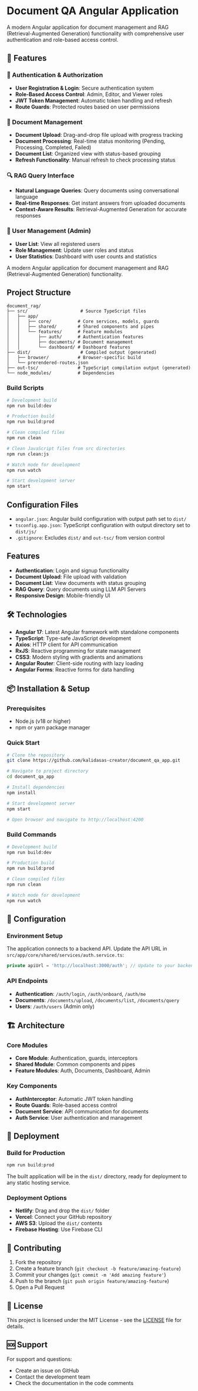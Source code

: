 # Document QA Angular Application

A modern Angular application for document management and RAG (Retrieval-Augmented Generation) functionality with comprehensive user authentication and role-based access control.

## 🚀 Features

### 🔐 Authentication & Authorization
- **User Registration & Login**: Secure authentication system
- **Role-Based Access Control**: Admin, Editor, and Viewer roles
- **JWT Token Management**: Automatic token handling and refresh
- **Route Guards**: Protected routes based on user permissions

### 📄 Document Management
- **Document Upload**: Drag-and-drop file upload with progress tracking
- **Document Processing**: Real-time status monitoring (Pending, Processing, Completed, Failed)
- **Document List**: Organized view with status-based grouping
- **Refresh Functionality**: Manual refresh to check processing status

### 🔍 RAG Query Interface
- **Natural Language Queries**: Query documents using conversational language
- **Real-time Responses**: Get instant answers from uploaded documents
- **Context-Aware Results**: Retrieval-Augmented Generation for accurate responses

### 👥 User Management (Admin)
- **User List**: View all registered users
- **Role Management**: Update user roles and status
- **User Statistics**: Dashboard with user counts and statistics

A modern Angular application for document management and RAG (Retrieval-Augmented Generation) functionality.

## Project Structure

```
document_rag/
├── src/                    # Source TypeScript files
│   ├── app/
│   │   ├── core/          # Core services, models, guards
│   │   ├── shared/        # Shared components and pipes
│   │   └── features/      # Feature modules
│   │       ├── auth/      # Authentication features
│   │       ├── documents/ # Document management
│   │       └── dashboard/ # Dashboard features
├── dist/                   # Compiled output (generated)
│   ├── browser/           # Browser-specific build
│   └── prerendered-routes.json
├── out-tsc/               # TypeScript compilation output (generated)
└── node_modules/          # Dependencies
```

### Build Scripts

```bash
# Development build
npm run build:dev

# Production build
npm run build:prod

# Clean compiled files
npm run clean

# Clean JavaScript files from src directories
npm run clean:js

# Watch mode for development
npm run watch

# Start development server
npm start
```

## Configuration Files

- `angular.json`: Angular build configuration with output path set to `dist/`
- `tsconfig.app.json`: TypeScript configuration with output directory set to `dist/js/`
- `.gitignore`: Excludes `dist/` and `out-tsc/` from version control

## Features

- **Authentication**: Login and signup functionality
- **Document Upload**: File upload with validation
- **Document List**: View documents with status grouping
- **RAG Query**: Query documents using LLM API Servers
- **Responsive Design**: Mobile-friendly UI

## 🛠️ Technologies

- **Angular 17**: Latest Angular framework with standalone components
- **TypeScript**: Type-safe JavaScript development
- **Axios**: HTTP client for API communication
- **RxJS**: Reactive programming for state management
- **CSS3**: Modern styling with gradients and animations
- **Angular Router**: Client-side routing with lazy loading
- **Angular Forms**: Reactive forms for data handling

## 📦 Installation & Setup

### Prerequisites
- Node.js (v18 or higher)
- npm or yarn package manager

### Quick Start
```bash
# Clone the repository
git clone https://github.com/kalidasas-creator/document_qa_app.git

# Navigate to project directory
cd document_qa_app

# Install dependencies
npm install

# Start development server
npm start

# Open browser and navigate to http://localhost:4200
```

### Build Commands
```bash
# Development build
npm run build:dev

# Production build
npm run build:prod

# Clean compiled files
npm run clean

# Watch mode for development
npm run watch
```

## 🔧 Configuration

### Environment Setup
The application connects to a backend API. Update the API URL in `src/app/core/shared/services/auth.service.ts`:

```typescript
private apiUrl = 'http://localhost:3000/auth'; // Update to your backend URL
```

### API Endpoints
- **Authentication**: `/auth/login`, `/auth/onboard`, `/auth/me`
- **Documents**: `/documents/upload`, `/documents/list`, `/documents/query`
- **Users**: `/auth/users` (Admin only)

## 🏗️ Architecture

### Core Modules
- **Core Module**: Authentication, guards, interceptors
- **Shared Module**: Common components and pipes
- **Feature Modules**: Auth, Documents, Dashboard, Admin

### Key Components
- **AuthInterceptor**: Automatic JWT token handling
- **Route Guards**: Role-based access control
- **Document Service**: API communication for documents
- **Auth Service**: User authentication and management

## 🚀 Deployment

### Build for Production
```bash
npm run build:prod
```

The built application will be in the `dist/` directory, ready for deployment to any static hosting service.

### Deployment Options
- **Netlify**: Drag and drop the `dist/` folder
- **Vercel**: Connect your GitHub repository
- **AWS S3**: Upload the `dist/` contents
- **Firebase Hosting**: Use Firebase CLI

## 🤝 Contributing

1. Fork the repository
2. Create a feature branch (`git checkout -b feature/amazing-feature`)
3. Commit your changes (`git commit -m 'Add amazing feature'`)
4. Push to the branch (`git push origin feature/amazing-feature`)
5. Open a Pull Request

## 📄 License

This project is licensed under the MIT License - see the [LICENSE](LICENSE) file for details.

## 🆘 Support

For support and questions:
- Create an issue on GitHub
- Contact the development team
- Check the documentation in the code comments
